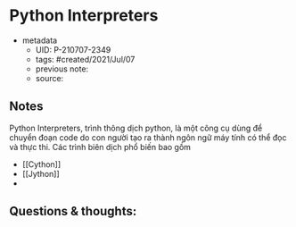 # Python Interpreters

- metadata
	- UID: P-210707-2349
	- tags: #created/2021/Jul/07
	- previous note: 
	- source: 

## Notes
Python Interpreters, trình thông dịch python, là một công cụ dùng để chuyển đoạn code do con người tạo ra thành ngôn ngữ máy tính có thể đọc và thực thi.
Các trình biên dịch phổ biến bao gồm
- [[Cython]]
- [[Jython]]
- 
## Questions & thoughts:

